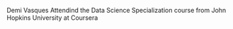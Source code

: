 Demi Vasques
Attendind the Data Science Specialization course from John Hopkins University at Coursera
